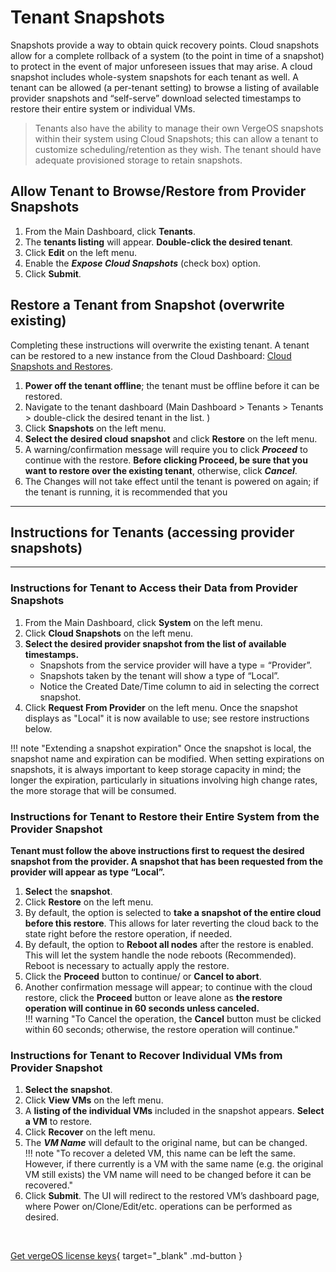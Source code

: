 # Tenant Snapshots

Snapshots provide a way to obtain quick recovery points. Cloud snapshots allow for a complete rollback of a system (to the point in time of a snapshot) to protect in the event of major unforeseen issues that may arise. A cloud snapshot includes whole-system snapshots for each tenant as well. A tenant can be allowed (a per-tenant setting) to browse a listing of available provider snapshots and “self-serve” download selected timestamps to restore their entire system or individual VMs.

 > Tenants also have the ability to manage their own VergeOS snapshots within their system using Cloud Snapshots; this can allow a tenant to customize scheduling/retention as they wish. The tenant should have adequate provisioned storage to retain snapshots.

## Allow Tenant to Browse/Restore from Provider Snapshots

1. From the Main Dashboard, click **Tenants**.
2. The **tenants listing** will appear. **Double-click the desired tenant**.
3. Click **Edit** on the left menu.
4. Enable the ***Expose Cloud Snapshots*** (check box) option.
5. Click **Submit**.

## Restore a Tenant from Snapshot (overwrite existing)

Completing these instructions will overwrite the existing tenant.  A tenant can be restored to a new instance from the Cloud Dashboard: [Cloud Snapshots and Restores](/product-guide/cloudsnapshotandrestore##restore-select-tenants-from-a-cloud-snapshot).

1. **Power off the tenant offline**; the tenant must be offline before it can be restored.
2. Navigate to the tenant dashboard (Main Dashboard > Tenants > Tenants > double-click the desired tenant in the list. )
3. Click **Snapshots** on the left menu.
4. **Select the desired cloud snapshot** and click **Restore** on the left menu.
5. A warning/confirmation message will require you to click ***Proceed*** to continue with the restore.  **Before clicking Proceed, be sure that you want to restore over the existing tenant**, otherwise, click ***Cancel***.  
6. The Changes will not take effect until the tenant is powered on again; if the tenant is running, it is recommended that you 

---

## Instructions for Tenants (accessing provider snapshots)

---

### Instructions for Tenant to Access their Data from Provider Snapshots

1. From the Main Dashboard, click **System** on the left menu.
2. Click **Cloud Snapshots** on the left menu.
3. **Select the desired provider snapshot from the list of available timestamps.**
    - Snapshots from the service provider will have a type = “Provider”.
    - Snapshots taken by the tenant will show a type of “Local”.
    - Notice the Created Date/Time column to aid in selecting the correct snapshot.
4. Click **Request From Provider** on the left menu.
Once the snapshot displays as "Local" it is now available to use; see restore instructions below.

!!! note "Extending a snapshot expiration"
    Once the snapshot is local, the snapshot name and expiration can be modified. When setting expirations on snapshots, it is always important to keep storage capacity in mind; the longer the expiration, particularly in situations involving high change rates, the more storage that will be consumed.  

### Instructions for Tenant to Restore their Entire System from the Provider Snapshot

**Tenant must follow the above instructions first to request the desired snapshot from the provider. A snapshot that has been requested from the provider will appear as type “Local”.**

1. **Select** the **snapshot**.
2. Click **Restore** on the left menu.
3. By default, the option is selected to **take a snapshot of the entire cloud before this restore**. This allows for later reverting the cloud back to the state right before the restore operation, if needed.
4. By default, the option to **Reboot all nodes** after the restore is enabled. This will let the system handle the node reboots (Recommended). Reboot is necessary to actually apply the restore.
5. Click the **Proceed** button to continue/ or **Cancel to abort**.
6. Another confirmation message will appear; to continue with the cloud restore, click the **Proceed** button or leave alone as **the restore operation will continue in 60 seconds unless canceled.**  
!!! warning "To Cancel the operation, the **Cancel** button must be clicked within 60 seconds; otherwise, the restore operation will continue."

### Instructions for Tenant to Recover Individual VMs from Provider Snapshot

1. **Select the snapshot**.
2. Click **View VMs** on the left menu.
3. A **listing of the individual VMs** included in the snapshot appears. **Select a VM** to restore.
4. Click **Recover** on the left menu.
5. The ***VM Name*** will default to the original name, but can be changed.  
!!! note "To recover a deleted VM, this name can be left the same. However, if there currently is a VM with the same name (e.g. the original VM still exists) the VM name will need to be changed before it can be recovered."
6. Click **Submit**.
The UI will redirect to the restored VM’s dashboard page, where Power on/Clone/Edit/etc. operations can be performed as desired.

</br>

[Get vergeOS license keys](https://www.verge.io/test-drive){ target="_blank" .md-button }